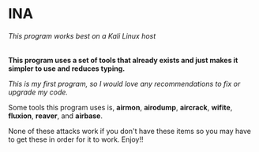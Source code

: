 # INA

###### This program works best on a Kali Linux host

**This program uses a set of tools that already exists and just makes it simpler to use and reduces typing.**


_This is my first program, so I would love any recommendations to fix or upgrade my code._

Some tools this program uses is, **airmon**, **airodump**, **aircrack**, **wifite**, **fluxion**, **reaver**, and **airbase**. 

None of these attacks work if you don't have these items so you may have to get these in order for it to work. Enjoy!!

